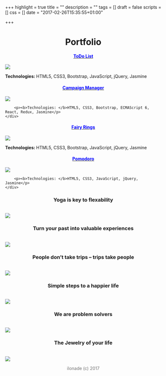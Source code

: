 +++
highlight = true
title = ""
description = ""
tags = []
draft = false
scripts = []
css = []
date = "2017-02-26T15:35:55+01:00"

+++

<center><h1>Portfolio</h1></center>

<div class="row">
	<div class="col-xs-12 col-md-6 text-align: center">
		<a href="https://ilonade.github.io/MyToDoList/"><h4 style="text-align: center; color: blue;">ToDo List</h4></a>
		<img class="portfolio-half-screen-image" style="max-width: 100%; max-height: 100%;" src="/img/ToDo.png">
		<p><b>Technologies: </b>HTML5, CSS3, Bootstrap, JavaScript, jQuery, Jasmine</p>
	</div>
	<div class="col-xs-12 col-md-6 text-align: center">
		<a href="https://github.com/ilonade/CampaignManager"><h4 style="text-align: center; color: blue;">Campaign Manager</h4></a>
		<img class="portfolio-half-screen-image" style="max-width: 100%; max-height: 100%;" src="/img/CampaignManager.png">
		
		<p><b>Technologies: </b>HTML5, CSS3, Bootstrap, ECMAScript 6, React, Redux, Jasmine</p>
	</div>
</div>

<div class="row">
	<div class="col-xs-12 col-md-6 text-align: center">
		<a href="https://ilonade.github.io/FairyRings/Game.html"><h4 style="text-align: center; color: blue;">Fairy Rings</h4></a>
		<img class="portfolio-half-screen-image" style="max-width: 100%; max-height: 100%;" src="/img/Rings.png">
		<p><b>Technologies: </b>HTML5, CSS3, Bootstrap, JavaScript, jQuery, Jasmine</p>
	</div>
	<div class="col-xs-12 col-md-6 text-align: center">
		<a href="https://ilonade.github.io/Pomodoro/"><h4 style="text-align: center; color: blue;">Pomodoro</h4></a>
		<img class="portfolio-half-screen-image" style="max-width: 100%; max-height: 100%;" src="/img/Pomodoro.png">
		
		<p><b>Technologies: </b>HTML5, CSS3, JavaScript, jQuery, Jasmine</p>
	</div>
	
</div>

<div class="row">
<center><h3>Yoga is key to flexability</h3></center>
<br/>
<img class="portfolio-half-screen-image" src="/img/Yoga.jpg">

<center><h3>Turn your past into valuable experiences</h3></center>
<br/>
<img class="portfolio-half-screen-image" src="/img/ZONE 67.jpg">

<center><h3>People don’t take trips – trips take people</h3></center>
<br/>
<img class="portfolio-half-screen-image" src="/img/Website.jpg">

<center><h3>Simple steps to a happier life</h3></center>
<br/>
<img class="portfolio-half-screen-image" src="/img/Journal.jpg">

<center><h3>We are problem solvers</h3></center>
<br/>
<img class="portfolio-half-screen-image" src="/img/Digit.png">

<center><h3>The Jewelry of your life</h3></center>
<br/>
<img class="portfolio-half-screen-image" src="/img/BrilliantShop.jpg">
</div>

<div style="text-align: center; opacity: 0.6"><p>ilonade (c) 2017</p></div>